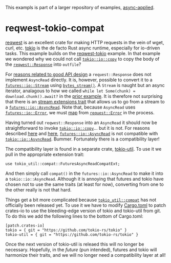 This exampls is part of a larger repository of examples, [async-applied](../README.md).

# reqwest-tokio-compat

[reqwest](https://github.com/seanmonstar/reqwest) is an excellent crate for making HTTP requests in the vein of wget, curl, etc.  [tokio](https://tokio.rs) is the de facto Rust async runtime, especially for io-driven tasks.  This example builds on the [reqwest-tokio](../reqwest-tokio/README.md) example.  In that example we wondered why we could not call [`tokio::io::copy`](https://docs.rs/tokio/0.2.11/tokio/io/fn.copy.html) to copy the body of the [`reqwest::Response`](https://docs.rs/reqwest/0.10.1/reqwest/struct.Response.html) into `outfile`?

For [reasons related to good API design](https://github.com/seanmonstar/reqwest/issues/482) a `request::Response` does not implement `AsyncRead` directly.  It is, however, possible to convert it to a [`futures::io::Stream`](https://docs.rs/futures/0.3.4/futures/stream/trait.Stream.html) using [`bytes_stream()`](https://docs.rs/reqwest/0.10.1/reqwest/struct.Response.html#method.bytes_stream).  A `Stream` is naught but an async iterator, analagous to how we called `while let Some(chunk) = download.chunk().await?` in the [prior example](../reqwest-tokio/README.md).  It is therefore not surprising that there is an [stream extensions trait](https://docs.rs/futures/0.3.4/futures/stream/trait.TryStreamExt.html) that allows us to go from a stream to a [`futures::io::AsyncRead`](https://docs.rs/futures/0.3.4/futures/io/trait.AsyncRead.html).  Note that, because `AsyncRead` uses [`futures::io::Error`](https://docs.rs/futures/0.3.4/futures/io/struct.Error.html), we must [map](https://docs.rs/futures/0.3.4/futures/stream/trait.TryStreamExt.html#method.map_err) from [`request::Error`](https://docs.rs/reqwest/0.10.1/reqwest/struct.Error.html) in the process.

Having turned out `reqwest::Response` into an `AsyncRead` it should now be straightforward to invoke [`tokio::io::copy`](https://docs.rs/tokio/0.2.11/tokio/io/fn.copy.html)... but it is not.  For reasons described [here](https://www.reddit.com/r/rust/comments/enn3ax/strategies_for_futuresioasyncread_vs/) and [here](https://github.com/rust-lang/futures-rs/pull/1826), [`futures::io::AsyncRead`](https://docs.rs/futures/0.3.4/futures/io/trait.AsyncRead.html) is not compatible with [`tokio::io::AsyncRead`](https://docs.rs/tokio/0.2.11/tokio/io/trait.AsyncRead.html).  Bummer.  Fortunately there is a compatibility layer!

The compatibility layer is found in a separate crate, [tokio-util](https://github.com/tokio-rs/tokio/tree/master/tokio-util).  To use it we pull in the appropriate extension trait:

```
use tokio_util::compat::FuturesAsyncReadCompatExt;
```

And then simply call `compat()` in the `futures::io::AsyncRead` to make it into a `tokio::io::AsyncRead`.  Although it is annoying that futures and tokio have chosen not to use the same traits (at least for now), converting from one to the other really is not that hard.

Things get a bit more complicated because [`tokio_util::compat`](https://github.com/tokio-rs/tokio/blob/master/tokio-util/src/compat.rs) has not officially been released yet.  To use it we have to modify [Cargo.toml](./Cargo.toml) to patch crates-io to use the bleeding-edge version of tokio and tokio-util from git.  To do this we add the following lines to the bottom of Cargo.toml:

```
[patch.crates-io]
tokio = { git = "https://github.com/tokio-rs/tokio" }
tokio-util = { git = "https://github.com/tokio-rs/tokio" }
```

Once the next version of tokio-util is releaed this will no longer be necessary.  Hopefully, in the _future_ (pun intended), futures and tokio will harmonize their traits, and we will no longer need a compatibility layer at all!